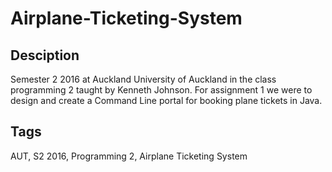 # Airplane-Ticketing-System

## Desciption
Semester 2 2016 at Auckland University of Auckland in the class programming 2 taught by Kenneth Johnson.
For assignment 1 we were to design and create a Command Line portal for booking plane tickets in Java.

## Tags
AUT, S2 2016, Programming 2, Airplane Ticketing System
